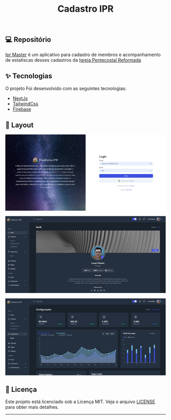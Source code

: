 <h1 align="center">
   Cadastro IPR
</h1>

<br>

## 💻 Repositório

[Ipr Master](https://github.com/lucasspeixoto/igrejapentecostalreformada-ui) é um aplicativo para cadastro de membros e acompanhamento de estatiscas desses cadastros da [Igreja Pentecostal Reformada](https://igrejapentecostalreformada.vercel.app/)

## ✨ Tecnologias

O projeto Foi desenvolvido com as seguintes tecnologias:

- [NextJs](https://nextjs.org/)
- [TailwindCss](https://tailwindcss.com/)
- [Firebase](https://firebase.google.com/)

## 🔖 Layout

<!-- ![caption](src/assets/presentation.gif) -->

![interface](public/images/layout.png 'Layout Atual')

![interface](public/images/layout2.png 'Layout Atual')

![interface](public/images/layout3.png 'Layout Atual')

## 📝 Licença

Este projeto está licenciado sob a Licença MIT. Veja o arquivo [LICENSE](https://opensource.org/licenses/MIT) para obter mais detalhes.

---